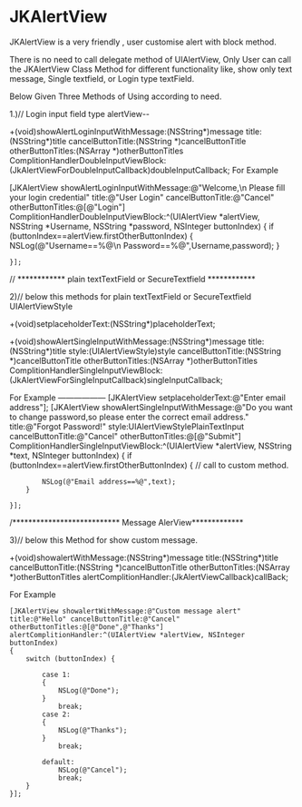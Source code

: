 
# JKAlertView



JKAlertView is a very friendly , user customise  alert with block method. 



There is no need to call delegate method of UIAlertView, Only User can call the JKAlertView Class Method for different functionality like, show only text message, Single textfield, or Login type textField.



Below Given Three Methods of Using according to need.



1.)// Login input field type alertView--



+(void)showAlertLoginInputWithMessage:(NSString*)message title:(NSString*)title  cancelButtonTitle:(NSString *)cancelButtonTitle otherButtonTitles:(NSArray *)otherButtonTitles ComplitionHandlerDoubleInputViewBlock:(JkAlertViewForDoubleInputCallback)doubleInputCallback;
For Example



[JKAlertView showAlertLoginInputWithMessage:@"Welcome,\n Please fill your login credential" title:@"User Login" cancelButtonTitle:@"Cancel" otherButtonTitles:@[@"Login"] ComplitionHandlerDoubleInputViewBlock:^(UIAlertView *alertView, NSString *Username, NSString *password, NSInteger buttonIndex)
    {
        if (buttonIndex==alertView.firstOtherButtonIndex)
        {
            NSLog(@"Username==%@\n Password==%@",Username,password);
        }
        
    }];











// ************ plain textTextField or SecureTextfield ************



2)// below this methods for plain textTextField or SecureTextfield UIAlertViewStyle 


+(void)setplaceholderText:(NSString*)placeholderText;



+(void)showAlertSingleInputWithMessage:(NSString*)message title:(NSString*)title  style:(UIAlertViewStyle)style cancelButtonTitle:(NSString *)cancelButtonTitle otherButtonTitles:(NSArray *)otherButtonTitles ComplitionHandlerSingleInputViewBlock:(JkAlertViewForSingleInputCallback)singleInputCallback;

For Example
——————
 [JKAlertView setplaceholderText:@"Enter email address"];
    [JKAlertView showAlertSingleInputWithMessage:@"Do you want to change password,so please enter the correct email address." title:@"Forgot Password!" style:UIAlertViewStylePlainTextInput cancelButtonTitle:@"Cancel" otherButtonTitles:@[@"Submit"] ComplitionHandlerSingleInputViewBlock:^(UIAlertView *alertView, NSString *text, NSInteger buttonIndex)
    {
        if (buttonIndex==alertView.firstOtherButtonIndex)
        {
            // call to custom method.
            
            NSLog(@"Email address==%@",text);
        }
        
    }];



/*************************** Message AlerView*************



3)// below  this Method for show custom message.



+(void)showalertWithMessage:(NSString*)message title:(NSString*)title cancelButtonTitle:(NSString *)cancelButtonTitle otherButtonTitles:(NSArray *)otherButtonTitles alertComplitionHandler:(JkAlertViewCallback)callBack;



For Example


    [JKAlertView showalertWithMessage:@"Custom message alert" title:@"Hello" cancelButtonTitle:@"Cancel" otherButtonTitles:@[@"Done",@"Thanks"] alertComplitionHandler:^(UIAlertView *alertView, NSInteger buttonIndex)
    {
        switch (buttonIndex) {
           
            case 1:
            {
                NSLog(@"Done");
            }
                break;
            case 2:
            {
                NSLog(@"Thanks");
            }
                break;
                
            default:
                NSLog(@"Cancel");
                break;
        }
    }];
